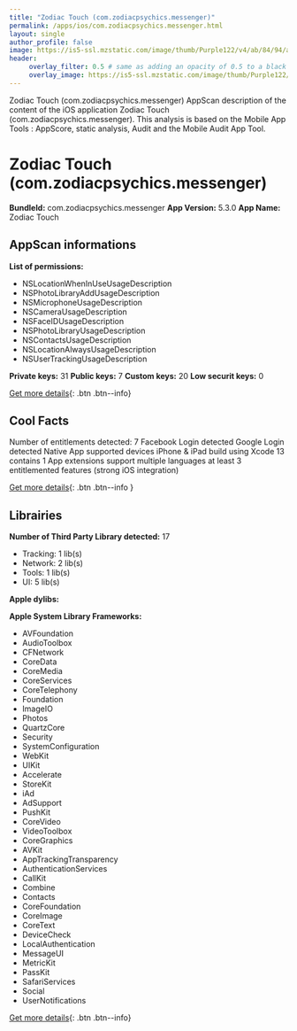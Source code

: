 ```yaml
---
title: "Zodiac Touch (com.zodiacpsychics.messenger)"
permalink: /apps/ios/com.zodiacpsychics.messenger.html
layout: single
author_profile: false
image: https://is5-ssl.mzstatic.com/image/thumb/Purple122/v4/ab/84/94/ab84949e-816b-41e9-3851-15c5c92fcffd/AppIcon-0-1x_U007emarketing-0-10-0-85-220.png/512x512bb.jpg
header: 
     overlay_filter: 0.5 # same as adding an opacity of 0.5 to a black background
     overlay_image: https://is5-ssl.mzstatic.com/image/thumb/Purple122/v4/ab/84/94/ab84949e-816b-41e9-3851-15c5c92fcffd/AppIcon-0-1x_U007emarketing-0-10-0-85-220.png/512x512bb.jpg
---
```

Zodiac Touch (com.zodiacpsychics.messenger) AppScan description of the content of the iOS application Zodiac Touch (com.zodiacpsychics.messenger). This analysis is based on the Mobile App Tools : AppScore, static analysis, Audit and the Mobile Audit App Tool.

# Zodiac Touch (com.zodiacpsychics.messenger)

**BundleId:** com.zodiacpsychics.messenger
**App Version:** 5.3.0
**App Name:** Zodiac Touch


## AppScan informations 

**List of permissions:** 
- NSLocationWhenInUseUsageDescription
- NSPhotoLibraryAddUsageDescription
- NSMicrophoneUsageDescription
- NSCameraUsageDescription
- NSFaceIDUsageDescription
- NSPhotoLibraryUsageDescription
- NSContactsUsageDescription
- NSLocationAlwaysUsageDescription
- NSUserTrackingUsageDescription
  
  
**Private keys:** 31
**Public keys:** 7
**Custom keys:** 20
**Low securit keys:** 0
  
[Get more details](/pricing.html){: .btn .btn--info}

## Cool Facts

Number of entitlements detected: 7
Facebook Login detected
Google Login detected
Native App
supported devices iPhone & iPad
build using Xcode 13
contains 1 App extensions
support multiple languages
at least 3 entitlemented features (strong iOS integration)
  
[Get more details](/pricing.html){: .btn .btn--info }

## Librairies 
**Number of Third Party Library detected:** 17
- Tracking: 1 lib(s)
- Network: 2 lib(s)
- Tools: 1 lib(s)
- UI: 5 lib(s)


**Apple dylibs:**


**Apple System Library Frameworks:**
- AVFoundation
- AudioToolbox
- CFNetwork
- CoreData
- CoreMedia
- CoreServices
- CoreTelephony
- Foundation
- ImageIO
- Photos
- QuartzCore
- Security
- SystemConfiguration
- WebKit
- UIKit
- Accelerate
- StoreKit
- iAd
- AdSupport
- PushKit
- CoreVideo
- VideoToolbox
- CoreGraphics
- AVKit
- AppTrackingTransparency
- AuthenticationServices
- CallKit
- Combine
- Contacts
- CoreFoundation
- CoreImage
- CoreText
- DeviceCheck
- LocalAuthentication
- MessageUI
- MetricKit
- PassKit
- SafariServices
- Social
- UserNotifications


  
[Get more details](/pricing.html){: .btn .btn--info}

